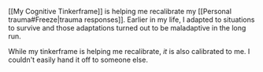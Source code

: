 [[My Cognitive Tinkerframe]] is helping me recalibrate my [[Personal trauma#Freeze|trauma responses]]. Earlier in my life, I adapted to situations to survive and those adaptations turned out to be maladaptive in the long run.

While my tinkerframe is helping me recalibrate, *it* is also calibrated to me. I couldn't easily hand it off to someone else.
